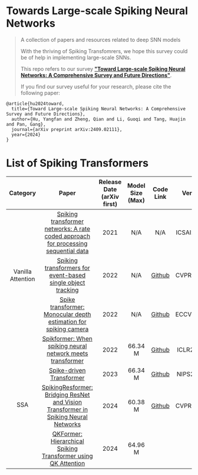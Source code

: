 # Towards Large-scale Spiking Neural Networks

> A collection of papers and resources related to deep SNN models
>
> With the thriving of Spiking Transfomrers, we hope this survey could be of help in implementing large-scale SNNs. 
>
> This repo refers to our survey [**"Toward Large-scale Spiking Neural Networks: A Comprehensive Survey and Future Directions"**](https://www.arxiv.org/abs/2409.02111). 
>
> If you find our survey useful for your research, please cite the following paper:

```
@article{hu2024toward,
  title={Toward Large-scale Spiking Neural Networks: A Comprehensive Survey and Future Directions},
  author={Hu, Yangfan and Zheng, Qian and Li, Guoqi and Tang, Huajin and Pan, Gang},
  journal={arXiv preprint arXiv:2409.02111},
  year={2024}
}
```

# List of Spiking Transformers
<table>
<thead>
  <tr>
    <th align="center" rowspan="2">Category</th>
    <th align="center" rowspan="2">Paper</th>
    <th align="center" rowspan="2">Release Date (arXiv first)</th>
    <th align="center" rowspan="2">Model Size (Max)</th>
    <th align="center" rowspan="2">Code Link</th>
    <th align="center" rowspan="2">Venue</th>
    <th align="center" rowspan="2">Group</th>
    <th align="center" rowspan="2">Comment</th>
  </tr>
  <tr>
  </tr>
</thead>
<tbody>
  <tr>
    <td align="center" rowspan="3"><br>Vanilla Attention</td>
    <td align="center"><a href="https://doi.org/10.1109/ICSAI53574.2021.9664146">Spiking transformer networks: A rate coded approach for processing sequential data</a></td>
    <td align="center">2021</td>
    <td align="center"> N/A</td>
    <td align="center">N/A</td>
    <td align="center">ICSAI2021</td>
    <td align="center">TUM</td>
    <td align="center"></td>
  </tr>
  <tr>
    <td align="center"><a href="https://openaccess.thecvf.com/content/CVPR2022/html/Zhang_Spiking_Transformers_for_Event-Based_Single_Object_Tracking_CVPR_2022_paper.html">Spiking transformers for event-based single object tracking</a></td>
    <td align="center">2022</td>
    <td align="center"> N/A</td>
    <td align="center"><a href="https://github.com/Jee-King/CVPR2022_STNet">Github</a></td>
    <td align="center">CVPR2022</td>
    <td align="center">DLUT</td>
    <td align="center"></td>
  </tr>
  <tr>
    <td align="center"><a href="https://www.ecva.net/papers/eccv_2022/papers_ECCV/html/3125_ECCV_2022_paper.php">Spike transformer: Monocular depth estimation for spiking camera</a></td>
    <td align="center">2022</td>
    <td align="center"> N/A</td>
    <td align="center"><a href="https://github.com/Leozhangjiyuan/MDE-SpikingCamera">Github</a></td>
    <td align="center">ECCV2022</td>
    <td align="center">PKU</td>
    <td align="center"></td>
  </tr>
  <tr>
    <td align="center" rowspan="4"><br>SSA</td>
    <td align="center"><a href="https://openreview.net/forum?id=frE4fUwz_h">Spikformer: When spiking neural network meets transformer</a></td>
    <td align="center">2022</td>
    <td align="center"> 66.34 M</td>
    <td align="center"><a href="https://github.com/ZK-Zhou/spikformer">Github</a></td>
    <td align="center">ICLR2023</td>
    <td align="center">PKU</td>
    <td align="center">First SSA. Prometheus :fire:</td>
  </tr>
  <tr>
    <td align="center"><a href="https://proceedings.neurips.cc/paper_files/paper/2023/hash/ca0f5358dbadda74b3049711887e9ead-Abstract-Conference.html">Spike-driven Transformer</a></td>
    <td align="center">2023</td>
    <td align="center"> 66.34 M</td>
    <td align="center"><a href="https://github.com/BICLab/Spike-Driven-Transformer">Github</a></td>
    <td align="center">NIPS2023</td>
    <td align="center">CASIA</td>
    <td align="center"></td>
  </tr>
  <tr>
    <td align="center"><a href="https://openaccess.thecvf.com/content/CVPR2024/html/Shi_SpikingResformer_Bridging_ResNet_and_Vision_Transformer_in_Spiking_Neural_Networks_CVPR_2024_paper.html">SpikingResformer: Bridging ResNet and Vision Transformer in Spiking Neural Networks</a></td>
    <td align="center">2024</td>
    <td align="center"> 60.38 M</td>
    <td align="center"><a href="https://github.com/xyshi2000/SpikingResformer">Github</a></td>
    <td align="center">CVPR2024</td>
    <td align="center">PKU</td>
    <td align="center"></td>
  </tr>
    <td align="center"><a href="https://arxiv.org/abs/2403.16552">QKFormer: Hierarchical Spiking Transformer using QK Attention</a></td>
    <td align="center">2024</td>
    <td align="center"> 64.96 M</td>
    <td align="center"><a href="https://github.com/zhouchenlin2096/QKFormer"></a></td>
    <td align="center"></td>
    <td align="center">PCL</td>
    <td align="center"></td>
  </tr>
</tbody>
</table>
